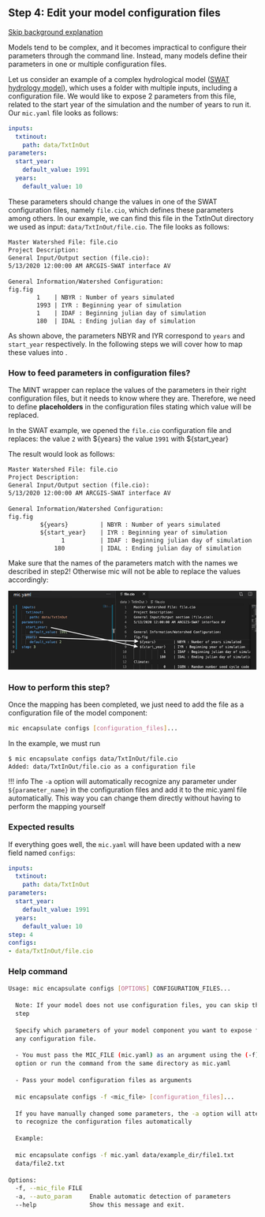 ## Step 4: Edit your model configuration files

[Skip background explanation](#how-to-perform-this-step)

Models tend to be complex, and it becomes impractical to configure their parameters through the command line. Instead, many models define their parameters in one or multiple configuration files.

Let us consider an example of a complex hydrological model ([SWAT hydrology model](https://swat.tamu.edu/)), which uses a folder with multiple inputs, including a configuration file. We would like to expose 2 parameters from this file, related to the start year of the simulation and the number of years to run it. Our `mic.yaml` file looks as follows:

```yaml
inputs:
  txtinout:
    path: data/TxtInOut
parameters:
  start_year:
    default_value: 1991
  years:
    default_value: 10
```

These parameters should change the values in one of the SWAT configuration files, namely `file.cio`, which defines these parameters among others. In our example, we can find this file in the TxtInOut directory we used as input: `data/TxtInOut/file.cio`. The file looks as follows: 

```
Master Watershed File: file.cio
Project Description:
General Input/Output section (file.cio):
5/13/2020 12:00:00 AM ARCGIS-SWAT interface AV

General Information/Watershed Configuration:
fig.fig
        1    | NBYR : Number of years simulated
        1993 | IYR : Beginning year of simulation
        1    | IDAF : Beginning julian day of simulation
        180  | IDAL : Ending julian day of simulation
```
As shown above, the parameters NBYR and IYR correspond to `years` and `start_year` respectively. In the following steps we will cover how to map these values into .


### How to feed parameters in configuration files?

The MINT wrapper can replace the values of the parameters in their right configuration files, but it needs to know where they are. Therefore, we need to define **placeholders** in the configuration files stating which value will be replaced.

In the SWAT example, we opened the `file.cio` configuration file and replaces:
 the value `2` with  ${years}
the value `1991` with ${start_year}

The result would look as follows:

```
Master Watershed File: file.cio
Project Description:
General Input/Output section (file.cio):
5/13/2020 12:00:00 AM ARCGIS-SWAT interface AV

General Information/Watershed Configuration:
fig.fig
         ${years}         | NBYR : Number of years simulated
         ${start_year}    | IYR : Beginning year of simulation
               1          | IDAF : Beginning julian day of simulation
             180          | IDAL : Ending julian day of simulation
```

Make sure that the names of the parameters match with the names we described in step2! Otherwise mic will not be able to replace the values accordingly:

![Diagram](figures/06_01.png)


### How to perform this step?

Once the mapping has been completed, we just need to add the file as a configuration file of the model component:

```bash
mic encapsulate configs [configuration_files]...
```

In the example, we must run
```
$ mic encapsulate configs data/TxtInOut/file.cio
Added: data/TxtInOut/file.cio as a configuration file
```

!!! info
    The `-a` option will automatically recognize any parameter under `${parameter_name}` in the configuration files and add it to the mic.yaml file automatically. This way you can change them directly without having to perform the mapping yourself

### Expected results 

If everything goes well, the `mic.yaml` will have been updated with a new field named `configs`:

```yaml
inputs:
  txtinout:
    path: data/TxtInOut
parameters:
  start_year:
    default_value: 1991
  years:
    default_value: 10
step: 4
configs:
- data/TxtInOut/file.cio
```

### Help command

```bash
Usage: mic encapsulate configs [OPTIONS] CONFIGURATION_FILES...

  Note: If your model does not use configuration files, you can skip this
  step

  Specify which parameters of your model component you want to expose from
  any configuration file.

  - You must pass the MIC_FILE (mic.yaml) as an argument using the (-f)
  option or run the command from the same directory as mic.yaml

  - Pass your model configuration files as arguments

  mic encapsulate configs -f <mic_file> [configuration_files]...

  If you have manually changed some parameters, the -a option will attempt
  to recognize the configuration files automatically

  Example:

  mic encapsulate configs -f mic.yaml data/example_dir/file1.txt
  data/file2.txt

Options:
  -f, --mic_file FILE
  -a, --auto_param     Enable automatic detection of parameters
  --help               Show this message and exit.
```